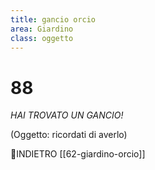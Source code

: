 ```yaml
---
title: gancio orcio
area: Giardino
class: oggetto
---
```

# 88
_HAI TROVATO UN GANCIO!_

(Oggetto: ricordati di averlo)

👣INDIETRO [[62-giardino-orcio]]